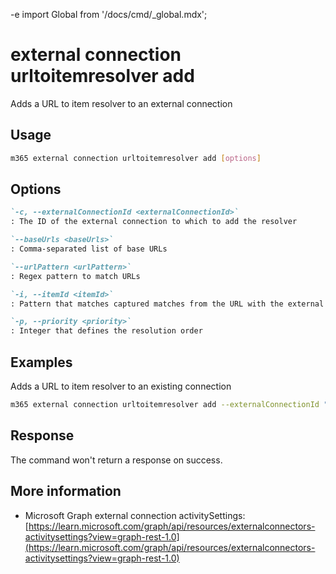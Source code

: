 -e <!-- DISCLAIMER: All secrets, passwords, and sensitive values in this document are examples only and not real credentials. -->
import Global from '/docs/cmd/_global.mdx';

# external connection urltoitemresolver add

Adds a URL to item resolver to an external connection

## Usage

```sh
m365 external connection urltoitemresolver add [options]
```

## Options

```md definition-list
`-c, --externalConnectionId <externalConnectionId>`
: The ID of the external connection to which to add the resolver

`--baseUrls <baseUrls>`
: Comma-separated list of base URLs

`--urlPattern <urlPattern>`
: Regex pattern to match URLs

`-i, --itemId <itemId>`
: Pattern that matches captured matches from the URL with the external item ID

`-p, --priority <priority>`
: Integer that defines the resolution order
```
<Global />

## Examples

Adds a URL to item resolver to an existing connection

```sh
m365 external connection urltoitemresolver add --externalConnectionId "samplesolutiongallery" --baseUrls "https://adoption.microsoft.com" --urlPattern "/sample-solution-gallery/sample/(?<sampleId>[^/]+)" --itemId "{sampleId}" --priority 1
```

## Response

The command won't return a response on success.

## More information

- Microsoft Graph external connection activitySettings: [https://learn.microsoft.com/graph/api/resources/externalconnectors-activitysettings?view=graph-rest-1.0](https://learn.microsoft.com/graph/api/resources/externalconnectors-activitysettings?view=graph-rest-1.0)
